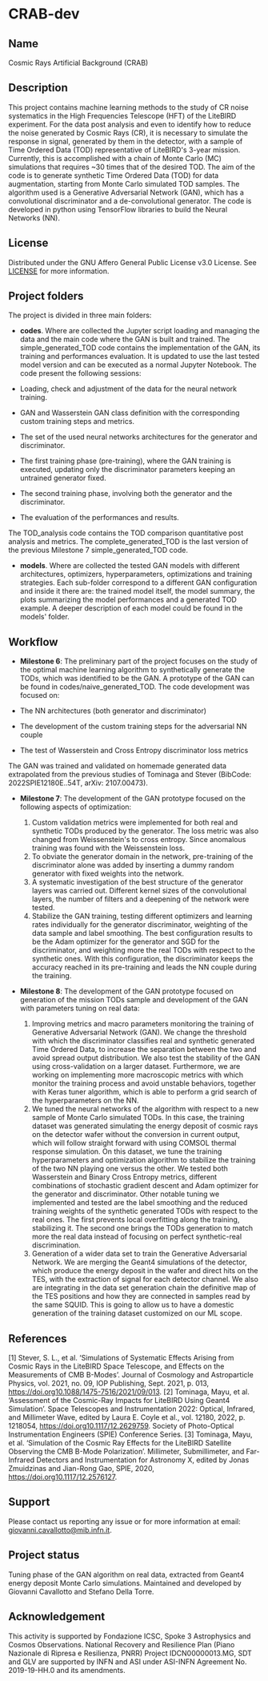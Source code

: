 # CRAB-dev

## Name
Cosmic Rays Artificial Background (CRAB)

## Description
This project contains machine learning methods to the study of CR noise systematics in the High Frequencies Telescope (HFT) of the LiteBIRD experiment. For the data post analysis and even to identify how to reduce the noise generated by Cosmic Rays (CR), it is necessary to simulate the response in signal, generated by them in the detector, with a sample of Time Ordered Data (TOD) representative of LiteBIRD's 3-year mission. Currently, this is accomplished with a chain of Monte Carlo (MC) simulations that requires ~30 times that of the desired TOD. The aim of the code is to generate synthetic Time Ordered Data (TOD) for data augmentation, starting from Monte Carlo simulated TOD samples. The algorithm used is a Generative Adversarial Network (GAN), which has a convolutional discriminator and a de-convolutional generator. The code is developed in python using TensorFlow libraries to build the Neural Networks (NN).

## License

Distributed under the GNU Affero General Public License v3.0 License. See [LICENSE](https://github.com/ICSC-Spoke3/Cosmica-dev/blob/main/LICENSE) for more information.

## Project folders

The project is divided in three main folders:

- **codes**. Where are collected the Jupyter script loading and managing the data and the main code where the GAN is built and trained.
The simple_generated_TOD code contains the implementation of the GAN, its training and performances evaluation. It is updated to use the last tested model version and can be executed as a normal Jupyter Notebook. The code present the following sessions:

- Loading, check and adjustment of the data for the     neural network training.
- GAN and Wasserstein GAN class definition with the corresponding custom training steps and metrics.
- The set of the used neural networks architectures for the generator and discriminator.
- The first training phase (pre-training), where the GAN training is executed, updating only the discriminator parameters keeping an untrained generator fixed.
- The second training phase, involving both the generator and the discriminator.
- The evaluation of the performances and results.

The TOD_analysis code  contains the TOD comparison quantitative post analysis and metrics.
The complete_generated_TOD is the last version of the previous Milestone 7 simple_generated_TOD code.

- **models**. Where are collected the tested GAN models with different architectures, optimizers, hyperparameters, optimizations and training strategies. Each sub-folder correspond to a different GAN configuration and inside it there are: the trained model itself, the model summary, the plots summarizing the model performances and a generated TOD example. A deeper description of each model could be found in the models' folder.

## Workflow

- **Milestone 6**:
The preliminary part of the project focuses on the study of the optimal machine learning algorithm to synthetically generate the TODs, which was identified to be the GAN.
A prototype of the GAN can be found in codes/naive_generated_TOD. The code development was focused on:

- The NN architectures (both generator and discriminator)
- The development of the custom training steps for the adversarial NN couple
- The test of Wasserstein and Cross Entropy discriminator loss metrics

The GAN was trained and validated on homemade generated data extrapolated from the previous studies of Tominaga and Stever (BibCode: 2022SPIE12180E..54T, arXiv: 2107.00473).

- **Milestone 7**:
The development of the GAN prototype focused on the following aspects of optimization:
    1. Custom validation metrics were implemented for both real and synthetic TODs produced by the generator. The loss metric was also changed from Weissenstein's to cross entropy. Since anomalous training was found with the Weissenstein loss.
    2. To obviate the generator domain in the network, pre-training of the discriminator alone was added by inserting a dummy random generator with fixed weights into the network.
    3. A systematic investigation of the best structure of the generator layers was carried out. Different kernel sizes of the convolutional layers, the number of filters and a deepening of the network were tested.
    4. Stabilize the GAN training, testing different optimizers and learning rates individually for the generator discriminator, weighting of the data sample and label smoothing. The best configuration results to be the Adam optimizer for the generator and SGD for the discriminator, and weighting more the real TODs with respect to the synthetic ones. With this configuration, the discriminator keeps the accuracy reached in its pre-training and leads the NN couple during the training.

- **Milestone 8**:
The development of the GAN prototype focused on generation of the mission TODs sample and development of the GAN with parameters tuning on real data:
    1. Improving metrics and macro parameters monitoring the training of Generative Adversarial Network (GAN). We change the threshold with which the discriminator classifies real and synthetic generated Time Ordered Data, to increase the separation between the two and avoid spread output distribution. We also test the stability of the GAN using cross-validation on a larger dataset. Furthermore, we are working on implementing more macroscopic metrics with which monitor the training process and avoid unstable behaviors, together with Keras tuner algorithm, which is able to perform a grid search of the hyperparameters on the NN.
    2. We tuned the neural networks of the algorithm with respect to a new sample of Monte Carlo simulated TODs. In this case, the training dataset was generated simulating the energy deposit of cosmic rays on the detector wafer without the conversion in current output, which will follow straight forward with using COMSOL thermal response simulation. On this dataset, we tune the training hyperparameters and optimization algorithm to stabilize the training of the two NN playing one versus the other. We tested both Wasserstein and Binary Cross Entropy metrics, different combinations of stochastic gradient descent and Adam optimizer for the generator and discriminator. Other notable tuning we implemented and tested are the label smoothing and the reduced training weights of the synthetic generated TODs with respect to the real ones. The first prevents local overfitting along the training, stabilizing it. The second one brings the TODs generation to match more the real data instead of focusing on perfect synthetic-real discrimination.
    3. Generation of a wider data set to train the Generative Adversarial Network. We are merging the Geant4 simulations of the detector, which produce the energy deposit in the wafer and direct hits on the TES, with the extraction of signal for each detector channel. We also are integrating in the data set generation chain the  definitive map of the TES positions and how they are connected in samples read by the same SQUID. This is going to allow us to have a domestic generation of the training dataset customized on our ML scope.

## References
[1] Stever, S. L., et al. ‘Simulations of Systematic Effects Arising from Cosmic Rays in the LiteBIRD Space Telescope, and Effects on the Measurements of CMB B-Modes’. Journal of Cosmology and Astroparticle Physics, vol. 2021, no. 09, IOP Publishing, Sept. 2021, p. 013, https://doi.org10.1088/1475-7516/2021/09/013.
[2] Tominaga, Mayu, et al. ‘Assessment of the Cosmic-Ray Impacts for LiteBIRD Using Geant4 Simulation’. Space Telescopes and Instrumentation 2022: Optical, Infrared, and Millimeter Wave, edited by Laura E. Coyle et al., vol. 12180, 2022, p. 1218054, https://doi.org10.1117/12.2629759. Society of Photo-Optical Instrumentation Engineers (SPIE) Conference Series.
[3] Tominaga, Mayu, et al. ‘Simulation of the Cosmic Ray Effects for the LiteBIRD Satellite Observing the CMB B-Mode Polarization’. Millimeter, Submillimeter, and Far-Infrared Detectors and Instrumentation for Astronomy X, edited by Jonas Zmuidzinas and Jian-Rong Gao, SPIE, 2020, https://doi.org10.1117/12.2576127.

## Support
Please contact us reporting any issue or for more information at email: giovanni.cavallotto@mib.infn.it.

## Project status
Tuning phase of the GAN algorithm on real data, extracted from Geant4 energy deposit Monte Carlo simulations.
Maintained and developed by Giovanni Cavallotto and Stefano Della Torre.

## Acknowledgement

This activity is supported by Fondazione ICSC, Spoke 3 Astrophysics and Cosmos Observations. National Recovery and Resilience Plan (Piano Nazionale di Ripresa e Resilienza, PNRR) Project IDCN00000013.MG, SDT and GLV are supported by INFN and ASI under ASI-INFN Agreement No. 2019-19-HH.0 and its amendments.
